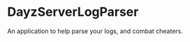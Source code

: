 DayzServerLogParser
===================

An application to help parse your logs, and combat cheaters.